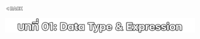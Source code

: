 <p align="left">
  <a href="../README.md">
    <img src="../../Z99-OTHERS/00-common/00-back.png" style="width:10%">
  </a>
</p>

![00-com-prog.png](/Z99-OTHERS/01-expr/01-expr.png)
